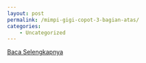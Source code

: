 ```yaml
---
layout: post
permalink: /mimpi-gigi-copot-3-bagian-atas/
categories:
    - Uncategorized
---
```


[Baca Selengkapnya](/03)